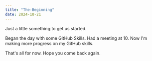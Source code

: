 ```yaml
---
title: "The-Beginning"
date: 2024-10-21
---
```


Just a little something to get us started.

Began the day with some GitHub Skills. Had a meeting at 10. Now I'm making more progress on my GitHub skills.

That's all for now. Hope you come back again.
